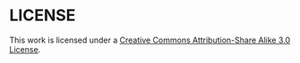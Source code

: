 # LICENSE

This work is licensed under a [Creative Commons Attribution-Share Alike 3.0 License](http://creativecommons.org/licenses/by-sa/3.0/).
